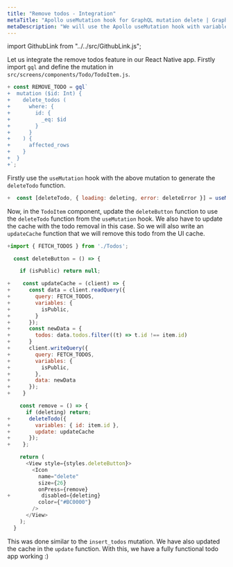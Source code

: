 ```yaml
---
title: "Remove todos - Integration"
metaTitle: "Apollo useMutation hook for GraphQL mutation delete | GraphQL React Native Apollo Tutorial"
metaDescription: "We will use the Apollo useMutation hook with variables as an example to delete existing data and update cache automatically"
---
```


import GithubLink from "../../src/GithubLink.js";

Let us integrate the remove todos feature in our React Native app. Firstly import `gql` and define the mutation in `src/screens/components/Todo/TodoItem.js`.


<GithubLink link="https://github.com/hasura/learn-graphql/blob/master/tutorials/mobile/react-native-apollo/app-final/src/screens/components/Todo/TodoItem.js" text="TodoItem.js"/>

```js
+ const REMOVE_TODO = gql`
+  mutation ($id: Int) {
+    delete_todos (
+      where: {
+        id: {
+          _eq: $id
+        }
+      }
+    ) {
+      affected_rows
+    }
+  }
+`;
```

Firstly use the `useMutation` hook with the above mutation to generate the `deleteTodo` function.

```js
+  const [deleteTodo, { loading: deleting, error: deleteError }] = useMutation(REMOVE_TODO);
```

Now, in the `TodoItem` component, update the `deleteButton` function to use the `deleteTodo` function from the `useMutation` hook. We also have to update the cache with the todo removal in this case. So we will also write an `updateCache` function that we will remove this todo from the UI cache.

```js
+import { FETCH_TODOS } from './Todos';
```

```js
  const deleteButton = () => {

    if (isPublic) return null;

+    const updateCache = (client) => {
+      const data = client.readQuery({
+        query: FETCH_TODOS,
+        variables: {
+          isPublic,
+        }
+      });
+      const newData = {
+        todos: data.todos.filter((t) => t.id !== item.id)
+      }
+      client.writeQuery({
+        query: FETCH_TODOS,
+        variables: {
+          isPublic,
+        },
+        data: newData
+      });
+    }

    const remove = () => {
      if (deleting) return;
+      deleteTodo({
+        variables: { id: item.id },
+        update: updateCache
+      });
+    };

    return (
      <View style={styles.deleteButton}>
        <Icon
          name="delete"
          size={26}
          onPress={remove}
+          disabled={deleting}
          color={"#BC0000"}
        />
      </View>
    );
  }

```

This was done similar to the `insert_todos` mutation. We have also updated the cache in the `update` function. With this, we have a fully functional todo app working :)
